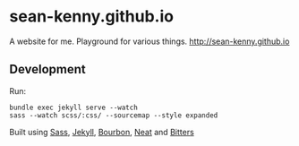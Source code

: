 # sean-kenny.github.io

A website for me. Playground for various things. http://sean-kenny.github.io

## Development
Run:
```
bundle exec jekyll serve --watch
sass --watch scss/:css/ --sourcemap --style expanded
```

Built using [Sass](http://sass-lang.com), [Jekyll](http://jekyllrb.com), [Bourbon](http://bourbon.io), [Neat](http://neat.bourbon.io) and [Bitters](http://bitters.bourbon.io)
